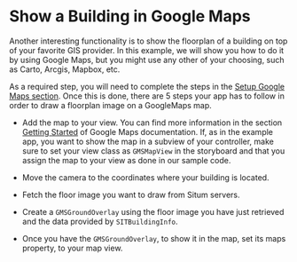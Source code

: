 Show a Building in Google Maps
==============================

Another interesting functionality is to show the floorplan of a building on top of your favorite GIS provider. In this example, we will show you how to do it by using Google Maps, but you might use any other of your choosing, such as Carto, Arcgis, Mapbox, etc.

As a required step, you will need to complete the steps in the [Setup Google Maps section](https://github.com/situmtech/situm-ios-getting-started#mapsapikey). Once this is done, there are 5 steps your app has to follow in order to draw a floorplan image on a GoogleMaps map.

-  Add the map to your view. You can find more information in the section [Getting Started](https://developers.google.com/maps/documentation/ios-sdk/start) of Google Maps documentation. If, as in the example app, you want to show the map in a subview of your controller, make sure to set your view class as `GMSMapView` in the storyboard and that you assign the map to your view as done in our sample code.

- Move the camera to the coordinates where your building is located.

- Fetch the floor image you want to draw from Situm servers.

- Create a `GMSGroundOverlay` using the floor image you have just retrieved and the data provided by `SITBuildingInfo`. 

- Once you have the `GMSGroundOverlay`, to show it in the map, set its maps property, to your map view.

